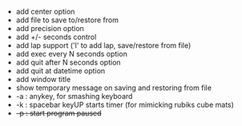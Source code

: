 * add center option
* add file to save to/restore from
* add precision option
* add +/- seconds control
* add lap support ('l' to add lap, save/restore from file)
* add exec every N seconds option
* add quit after N seconds option
* add quit at datetime option
* add window title
* show temporary message on saving and restoring from file
* -a : anykey, for smashing keyboard
* -k : spacebar keyUP starts timer (for mimicking rubiks cube mats)
* ~~-p : start program paused~~
